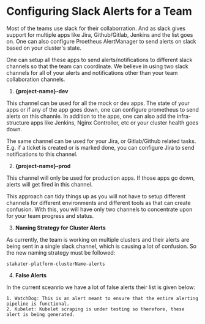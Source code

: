 # Configuring Slack Alerts for a Team

Most of the teams use slack for their collaborration. And as slack gives support for multiple apps like Jira, Github/Gitlab, Jenkins and the list goes on. One can also configure Proetheus AlertManager to send alerts on slack based on your cluster's state.

One can setup all these apps to send alerts/notifications to different slack channels so that the team can coordinate. We believe in using two slack channels for all of your alerts and notifications other than your team collaboration channels.

1. **{project-name}-dev**

This channel can be used for all the mock or dev apps. The state of your apps or if any of the app goes down, one can configure prometheus to send alerts on this channle. In addition to the apps, one can also add the infra-structure apps like Jenkins, Nginx Controller, etc or your cluster health goes down. 

The same channel can be used for your Jira, or Gitlab/Github related tasks. E.g. if a ticket is created or is marked done, you can configure Jira to send notifications to this channel.

2. **{project-name}-prod**

This channel will only be used for production apps. If those apps go down, alerts will get fired in this channel.

This approach can tidy things up as you will not have to setup different channels for different environments and different tools as that can create confusion. With this, you will have only two channels to concentrate upon for your team progress and status.

3. **Naming Strategy for Cluster Alerts**

As currently, the team is working on multiple clusters and their alerts are being sent in a single slack channel, which is causing a lot of confusion. So the new naming strategy must be followed:

```
stakater-platform-clusterName-alerts
```

4. **False Alerts**

In the current sceanrio we have a lot of false alerts their list is given below:

	1. WatchDog: This is an alert meant to ensure that the entire alerting pipeline is functional.
	2. Kubelet: Kubelet scraping is under testing so therefore, these alert is being generated.
	 


